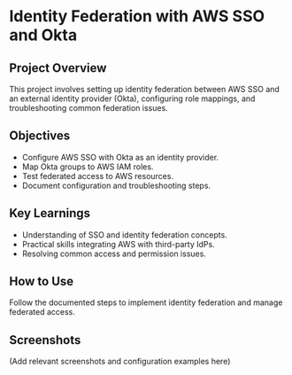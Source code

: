 # Identity Federation with AWS SSO and Okta

## Project Overview
This project involves setting up identity federation between AWS SSO and an external identity provider (Okta), configuring role mappings, and troubleshooting common federation issues.

## Objectives
- Configure AWS SSO with Okta as an identity provider.
- Map Okta groups to AWS IAM roles.
- Test federated access to AWS resources.
- Document configuration and troubleshooting steps.

## Key Learnings
- Understanding of SSO and identity federation concepts.
- Practical skills integrating AWS with third-party IdPs.
- Resolving common access and permission issues.

## How to Use
Follow the documented steps to implement identity federation and manage federated access.

## Screenshots
(Add relevant screenshots and configuration examples here)
